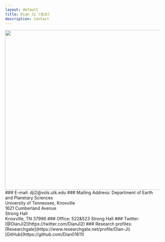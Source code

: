 ```yaml
---
layout: default
title: Dian Ji (吉点)
description: Contact
---
```


<img align="left" src="https://dian01811.github.io/files/stronghall.jpg" width="520">
### E-mail:
dji2@vols.utk.edu
### Mailing Address:
Department of Earth and Planetary Sciences<br>University of Tennessee, Knoxville<br>1621 Cumberland Avenue<br>Strong Hall<br>Knoxville, TN 37996
### Office:
522&523 Strong Hall
### Twitter:
[@DianJi2](https://twitter.com/DianJi2)
### Research profiles:
[Researchgate](https://www.researchgate.net/profile/Dian-Ji)<br>[GitHub](https://github.com/Dian01811)

